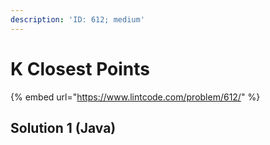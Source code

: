 ```yaml
---
description: 'ID: 612; medium'
---
```


# K Closest Points

{% embed url="https://www.lintcode.com/problem/612/" %}

## Solution 1 \(Java\)

```java

```

